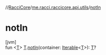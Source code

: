 //[RacciCore](../../index.md)/[me.racci.raccicore.api.utils](index.md)/[notIn](not-in.md)

# notIn

[jvm]\
fun &lt;[T](not-in.md)&gt; [T](not-in.md).[notIn](not-in.md)(container: [Iterable](https://kotlinlang.org/api/latest/jvm/stdlib/kotlin.collections/-iterable/index.html)&lt;[T](not-in.md)&gt;): [T](not-in.md)?
